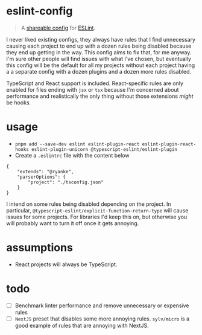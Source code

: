 # eslint-config

> A [shareable config](https://eslint.org/docs/developer-guide/shareable-configs) for [ESLint](https://eslint.org/). 

I never liked existing configs, they always have rules that I find unnecessary causing each project to end up with a dozen rules being disabled because they end up getting in the way. This config aims to fix that, for me anyway. I'm sure other people will find issues with what I've chosen, but eventually this config will be the default for all my projects without each project having a a separate config with a dozen plugins and a dozen more rules disabled.

TypeScript and React support is included. React-specific rules are only enabled for files ending with `jsx` or `tsx` because I'm concerned about performance and realistically the only thing without those extensions *might* be hooks.

# usage

- `pnpm add --save-dev eslint eslint-plugin-react eslint-plugin-react-hooks eslint-plugin-unicorn @typescript-eslint/eslint-plugin`
- Create a `.eslintrc` file with the content below

```jsonc
{
    "extends": "@ryanke",
    "parserOptions": {
        "project": "./tsconfig.json"
    }
}
```

I intend on some rules being disabled depending on the project. In particular, `@typescript-eslint/explicit-function-return-type` will cause issues for some projects. For libraries I'd keep this on, but otherwise you will probably want to turn it off once it gets annoying.

# assumptions

- React projects will always be TypeScript.

# todo

- [ ] Benchmark linter performance and remove unnecessary or expensive rules
- [ ] `NextJS` preset that disables some more annoying rules. `sylv/micro` is a good example of rules that are annoying with NextJS.